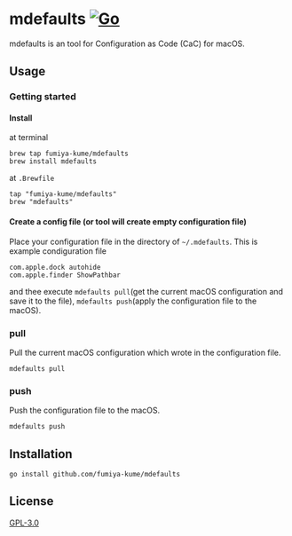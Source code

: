 # mdefaults [![Go](https://github.com/fumiya-kume/mdefaults/actions/workflows/go.yml/badge.svg)](https://github.com/fumiya-kume/mdefaults/actions/workflows/go.yml)

mdefaults is an tool for Configuration as Code (CaC) for macOS. 

## Usage

### Getting started

#### Install 

at terminal
```
brew tap fumiya-kume/mdefaults
brew install mdefaults
```

at `.Brewfile`
```
tap "fumiya-kume/mdefaults"
brew "mdefaults"
```

#### Create a config file (or tool will create empty configuration file)

Place your configuration file in the directory of `~/.mdefaults`.
This is example condiguration file

```
com.apple.dock autohide
com.apple.finder ShowPathbar
``` 

and thee execute `mdefaults pull`(get the current macOS configuration and save it to the file), `mdefaults push`(apply the configuration file to the macOS).

### pull

Pull the current macOS configuration which wrote in the configuration file.

```
mdefaults pull
```

### push

Push the configuration file to the macOS.

```
mdefaults push
```


## Installation

```
go install github.com/fumiya-kume/mdefaults
```

## License

[GPL-3.0](LICENSE)

